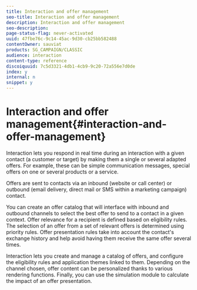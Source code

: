```yaml
---
title: Interaction and offer management
seo-title: Interaction and offer management
description: Interaction and offer management
seo-description: 
page-status-flag: never-activated
uuid: 47fbe76c-9c14-45ac-9d30-cb25bb582488
contentOwner: sauviat
products: SG_CAMPAIGN/CLASSIC
audience: interaction
content-type: reference
discoiquuid: 7c5d3321-4db1-4cb9-9c20-72a556e7d0de
index: y
internal: n
snippet: y
---
```


# Interaction and offer management{#interaction-and-offer-management}

Interaction lets you respond in real time during an interaction with a given contact (a customer or target) by making them a single or several adapted offers. For example, these can be simple communication messages, special offers on one or several products or a service.

Offers are sent to contacts via an inbound (website or call center) or outbound (email delivery, direct mail or SMS within a marketing campaign) contact.

You can create an offer catalog that will interface with inbound and outbound channels to select the best offer to send to a contact in a given context. Offer relevance for a recipient is defined based on eligibility rules. The selection of an offer from a set of relevant offers is determined using priority rules. Offer presentation rules take into account the contact's exchange history and help avoid having them receive the same offer several times.

Interaction lets you create and manage a catalog of offers, and configure the eligibility rules and application themes linked to them. Depending on the channel chosen, offer content can be personalized thanks to various rendering functions. Finally, you can use the simulation module to calculate the impact of an offer presentation.
